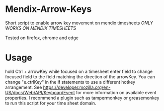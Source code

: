 # Mendix-Arrow-Keys
Short script to enable arrow key movement on mendix timesheets *ONLY WORKS ON MENDIX TIMESHEETS*

Tested on firefox, chrome and edge

# Usage 
hold Ctrl + arrowKey while focused on a timesheet enter field to change focused field to the field matching the direction of the arrowKey.
You can change "e.ctrlKey" in the if statements to use a different hotkey arrangement. See https://developer.mozilla.org/en-US/docs/Web/API/KeyboardEvent for more information on available event properties. I recommend a plugin such as tampermonkey or greasemonkey to run this script for your time sheet domain.
